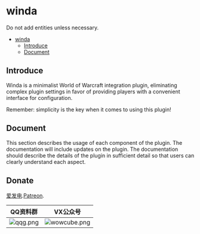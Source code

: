 # winda
Do not add entities unless necessary.

<!-- TOC -->

- [winda](#winda)
    - [Introduce](#introduce)
    - [Document](#document)

<!-- /TOC -->

## Introduce

Winda is a minimalist World of Warcraft integration plugin, eliminating complex plugin settings in favor of providing players with a convenient interface for configuration. 

Remember: simplicity is the key when it comes to using this plugin!





## Document

This section describes the usage of each component of the plugin. The documentation will include updates on the plugin. The documentation should describe the details of the plugin in sufficient detail so that users can clearly understand each aspect.


## Donate

[爱发电](https://afdian.net/@windwhispered).[Patreon](https://www.patreon.com/hearwinds).

|QQ资料群|VX公众号|
|-|-|
|![qqg.png](https://s2.loli.net/2021/12/28/c4D9Aaime2Hkwnt.png)|![wowcube.png](https://s2.loli.net/2023/10/15/9tKxWg5YTpUhvFL.png)|
